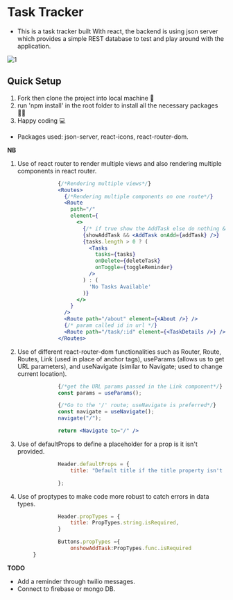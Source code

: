 # Task Tracker
- This is a task tracker built With react, the backend is using json server which provides a simple REST database to test and play around with the application.


![1](https://user-images.githubusercontent.com/77986239/221990994-14e33d8b-b6dc-44c1-aa2a-918de60fce89.PNG)

## Quick Setup
1. Fork then clone the project into local machine 🍴
1. run 'npm install' in the root folder to install all the necessary packages 👩‍💻
1. Happy coding 💻

* Packages used: json-server, react-icons, react-router-dom.

**NB**
1. Use of react router to render multiple views and also rendering multiple components in react router. 
   ```jsx
                {/*Rendering multiple views*/}
                <Routes>
                  {/*Rendering multiple components on one route*/}
                  <Route
                    path="/"
                    element={
                      <>
                        {/* if true show the AddTask else do nothing && if there are tasks show Tasks Components */}
                        {showAddTask && <AddTask onAdd={addTask} />}
                        {tasks.length > 0 ? (
                          <Tasks
                            tasks={tasks}
                            onDelete={deleteTask}
                            onToggle={toggleReminder}
                          />
                        ) : (
                          'No Tasks Available'
                        )}
                      </>
                    }
                  />
                  <Route path="/about" element={<About />} />
                  {/* param called id in url */}
                  <Route path="/task/:id" element={<TaskDetails />} />
                </Routes>
   ```

1. Use of different react-router-dom functionalities such as Router, Route, Routes, Link (used in place of anchor tags), useParams (allows us to get URL parameters), and useNavigate (similar to Navigate; used to change current location).
   ```jsx
                {/*get the URL params passed in the Link component*/}
                const params = useParams();

                {/*Go to the '/' route; useNavigate is preferred*/}
                const navigate = useNavigate();
                navigate("/");

                return <Navigate to="/" />
   ```

1. Use of defaultProps to define a placeholder for a prop is it isn't provided.
   ```jsx
                Header.defaultProps = {
                    title: "Default title if the title property isn't given"

                };
   ```

1. Use of proptypes to make code more robust to catch errors in data types.
   ```jsx
                Header.propTypes = {
                    title: PropTypes.string.isRequired,
                }

                Buttons.propTypes ={
                    onshowAddTask:PropTypes.func.isRequired
        }
   ```


**TODO**
- Add a reminder through twilio messages.
- Connect to firebase or mongo DB.

